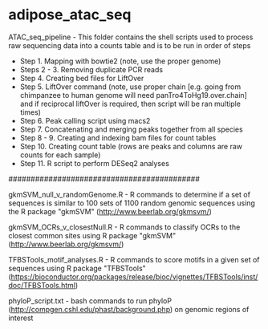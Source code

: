 # adipose_atac_seq

ATAC_seq_pipeline - This folder contains the shell scripts used to process raw sequencing data into a counts table and is to be run in order of steps 

- Step 1. Mapping with bowtie2 (note, use the proper genome)
- Steps 2 - 3. Removing duplicate PCR reads 
- Step 4. Creating bed files for LiftOver
- Step 5. LiftOver command (note, use proper chain [e.g. going from chimpanzee to human genome will need panTro4ToHg19.over.chain] and if reciprocal liftOver is required, then script will be ran multiple times)
- Step 6. Peak calling script using macs2
- Step 7. Concatenating and merging peaks together from all species
- Step 8 - 9. Creating and indexing bam files for count tables
- Step 10. Creating count table (rows are peaks and columns are raw counts for each sample)
- Step 11. R script to perform DESeq2 analyses

###########################################

gkmSVM_null_v_randomGenome.R - R commands to determine if a set of sequences is similar to 100 sets of 1100 random genomic sequences using the R package "gkmSVM" (http://www.beerlab.org/gkmsvm/)

gkmSVM_OCRs_v_closestNull.R - R commands to classify OCRs to the closest common sites using R package "gkmSVM" (http://www.beerlab.org/gkmsvm/)

TFBSTools_motif_analyses.R - R commands to score motifs in a given set of sequences using  R package "TFBSTools" (https://bioconductor.org/packages/release/bioc/vignettes/TFBSTools/inst/doc/TFBSTools.html) 

phyloP_script.txt - bash commands to run phyloP (http://compgen.cshl.edu/phast/background.php) on genomic regions of interest
